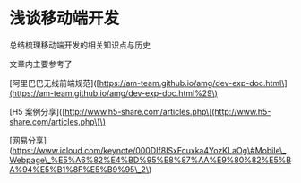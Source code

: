 # 浅谈移动端开发

总结梳理移动端开发的相关知识点与历史

文章内主要参考了

\[阿里巴巴无线前端规范\]\([https://am-team.github.io/amg/dev-exp-doc.html\](https://am-team.github.io/amg/dev-exp-doc.html%29\)

\[H5 案例分享\]\([http://www.h5-share.com/articles.php\](http://www.h5-share.com/articles.php\)\)

\[网易分享\]\(https://www.icloud.com/keynote/000DIf8ISxFcuxka4YozKLaOg\#Mobile\_Webpage\_%E5%A6%82%E4%BD%95%E8%87%AA%E9%80%82%E5%BA%94%E5%B1%8F%E5%B9%95\_2\)



